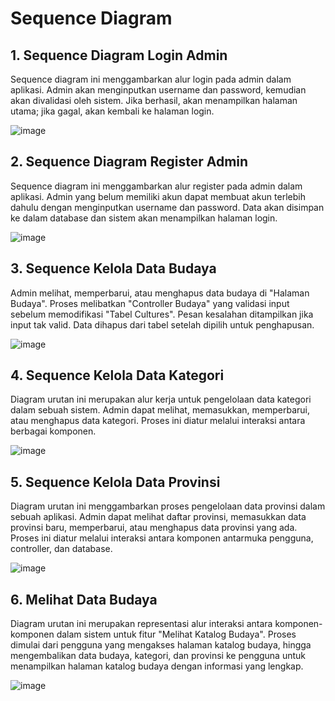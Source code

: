 # Sequence Diagram

## 1. Sequence Diagram Login Admin

Sequence diagram ini menggambarkan alur login pada admin dalam aplikasi. Admin akan menginputkan username dan password, kemudian akan divalidasi oleh sistem. Jika berhasil, akan menampilkan halaman utama; jika gagal, akan kembali ke halaman login.

![image](https://github.com/Indoculturafinders/APLIKASI-BUDAYA-INDONESIA-DENGAN-RESTFUL-API/assets/80626628/be774159-4b98-4347-b432-c15b2fbe944c)


## 2. Sequence Diagram Register Admin

Sequence diagram ini menggambarkan alur register pada admin dalam aplikasi. Admin yang belum memiliki akun dapat membuat akun terlebih dahulu dengan menginputkan username dan password. Data akan disimpan ke dalam database dan sistem akan menampilkan halaman login.

![image](https://github.com/Indoculturafinders/APLIKASI-BUDAYA-INDONESIA-DENGAN-RESTFUL-API/assets/80626628/6f3fcc4d-4563-4ee8-a60e-906e6cb575ca)


## 3. Sequence Kelola Data Budaya

Admin melihat, memperbarui, atau menghapus data budaya di "Halaman Budaya". Proses melibatkan "Controller Budaya" yang validasi input sebelum memodifikasi "Tabel Cultures". Pesan kesalahan ditampilkan jika input tak valid. Data dihapus dari tabel setelah dipilih untuk penghapusan.

![image](https://github.com/Indoculturafinders/APLIKASI-BUDAYA-INDONESIA-DENGAN-RESTFUL-API/assets/80626628/8f893b9c-0d1d-4929-bf74-25485d5ca1d1)


## 4. Sequence Kelola Data Kategori

Diagram urutan ini merupakan alur kerja untuk pengelolaan data kategori dalam sebuah sistem. Admin dapat melihat, memasukkan, memperbarui, atau menghapus data kategori. Proses ini diatur melalui interaksi antara berbagai komponen.

![image](https://github.com/Indoculturafinders/APLIKASI-BUDAYA-INDONESIA-DENGAN-RESTFUL-API/assets/80626628/4b932706-0a19-42d7-b35f-a34f34f1689a)


## 5. Sequence Kelola Data Provinsi

Diagram urutan ini menggambarkan proses pengelolaan data provinsi dalam sebuah aplikasi. Admin dapat melihat daftar provinsi, memasukkan data provinsi baru, memperbarui, atau menghapus data provinsi yang ada. Proses ini diatur melalui interaksi antara komponen antarmuka pengguna, controller, dan database.

![image](https://github.com/Indoculturafinders/APLIKASI-BUDAYA-INDONESIA-DENGAN-RESTFUL-API/assets/80626628/6603dcb0-e55e-4689-8736-5d534ce28d77)


## 6. Melihat Data Budaya

Diagram urutan ini merupakan representasi alur interaksi antara komponen-komponen dalam sistem untuk fitur "Melihat Katalog Budaya". Proses dimulai dari pengguna yang mengakses halaman katalog budaya, hingga mengembalikan data budaya, kategori, dan provinsi ke pengguna untuk menampilkan halaman katalog budaya dengan informasi yang lengkap.

![image](https://github.com/Indoculturafinders/APLIKASI-BUDAYA-INDONESIA-DENGAN-RESTFUL-API/assets/80626628/16b47890-bcff-4e47-bd89-d41c0d7a3ef1)

